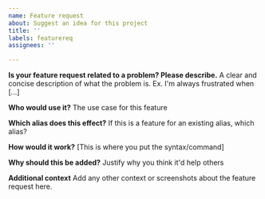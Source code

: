 ```yaml
---
name: Feature request
about: Suggest an idea for this project
title: ''
labels: featurereq
assignees: ''

---
```


**Is your feature request related to a problem? Please describe.**
A clear and concise description of what the problem is. Ex. I'm always frustrated when [...]

**Who would use it?**
The use case for this feature

**Which alias does this effect?**
If this is a feature for an existing alias, which alias?

**How would it work?**
[This is where you put the syntax/command]

**Why should this be added?**
Justify why you think it'd help others

**Additional context**
Add any other context or screenshots about the feature request here.
